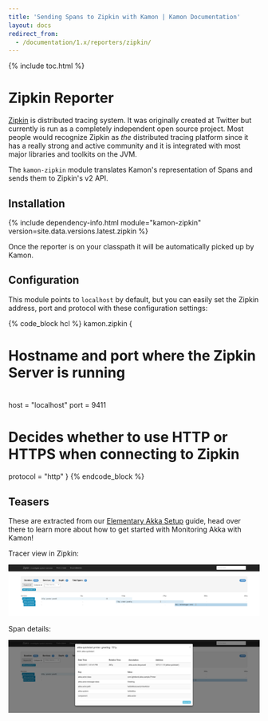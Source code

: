 ```yaml
---
title: 'Sending Spans to Zipkin with Kamon | Kamon Documentation'
layout: docs
redirect_from:
  - /documentation/1.x/reporters/zipkin/
---
```


{% include toc.html %}

Zipkin Reporter
===============

[Zipkin][1] is distributed tracing system. It was originally created at Twitter but currently is run as a completely
independent open source project. Most people would recognize Zipkin as _the_ distributed tracing platform since it has
a really strong and active community and it is integrated with most major libraries and toolkits on the JVM.

The `kamon-zipkin` module translates Kamon's representation of Spans and sends them to Zipkin's v2 API.


## Installation

{% include dependency-info.html module="kamon-zipkin" version=site.data.versions.latest.zipkin %}

Once the reporter is on your classpath it will be automatically picked up by Kamon.

## Configuration

This module points to `localhost` by default, but you can easily set the Zipkin address, port and protocol with these
configuration settings:

{% code_block hcl %}
kamon.zipkin {

  # Hostname and port where the Zipkin Server is running
  #
  host = "localhost"
  port = 9411

  # Decides whether to use HTTP or HTTPS when connecting to Zipkin
  protocol = "http"
}
{% endcode_block %}


## Teasers

These are extracted from our [Elementary Akka Setup][2] guide, head over there to learn more about how to get
started with Monitoring Akka with Kamon!

Tracer view in Zipkin:

<img class="img-fluid my-4" src="/assets/img/recipes/quickstart-zipkin-trace.png">

Span details:

<img class="img-fluid my-4" src="/assets/img/recipes/quickstart-zipkin-span-detail.png">

[1]: https://zipkin.io/
[2]: ../../guides/frameworks/elementary-akka-setup/
